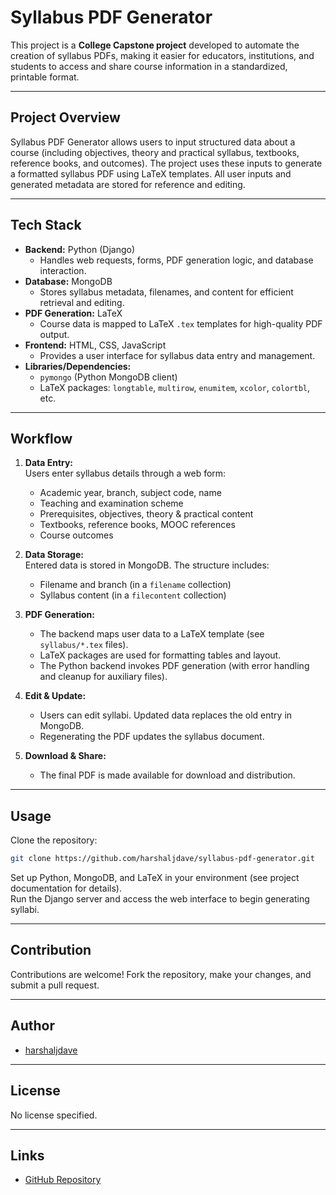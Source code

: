 # Syllabus PDF Generator

This project is a  **College Capstone project** developed to automate the creation of syllabus PDFs, making it easier for educators, institutions, and students to access and share course information in a standardized, printable format.

---

## Project Overview

Syllabus PDF Generator allows users to input structured data about a course (including objectives, theory and practical syllabus, textbooks, reference books, and outcomes). The project uses these inputs to generate a formatted syllabus PDF using LaTeX templates. All user inputs and generated metadata are stored for reference and editing.

---

## Tech Stack

- **Backend:** Python (Django)
    - Handles web requests, forms, PDF generation logic, and database interaction.
- **Database:** MongoDB
    - Stores syllabus metadata, filenames, and content for efficient retrieval and editing.
- **PDF Generation:** LaTeX
    - Course data is mapped to LaTeX `.tex` templates for high-quality PDF output.
- **Frontend:** HTML, CSS, JavaScript
    - Provides a user interface for syllabus data entry and management.
- **Libraries/Dependencies:**
    - `pymongo` (Python MongoDB client)
    - LaTeX packages: `longtable`, `multirow`, `enumitem`, `xcolor`, `colortbl`, etc.

---

## Workflow

1. **Data Entry:**  
   Users enter syllabus details through a web form:  
    - Academic year, branch, subject code, name  
    - Teaching and examination scheme  
    - Prerequisites, objectives, theory & practical content  
    - Textbooks, reference books, MOOC references  
    - Course outcomes

2. **Data Storage:**  
   Entered data is stored in MongoDB. The structure includes:
    - Filename and branch (in a `filename` collection)
    - Syllabus content (in a `filecontent` collection)

3. **PDF Generation:**  
   - The backend maps user data to a LaTeX template (see `syllabus/*.tex` files).
   - LaTeX packages are used for formatting tables and layout.
   - The Python backend invokes PDF generation (with error handling and cleanup for auxiliary files).

4. **Edit & Update:**  
   - Users can edit syllabi. Updated data replaces the old entry in MongoDB.
   - Regenerating the PDF updates the syllabus document.

5. **Download & Share:**  
   - The final PDF is made available for download and distribution.

---

## Usage

Clone the repository:

```bash
git clone https://github.com/harshaljdave/syllabus-pdf-generator.git
```

Set up Python, MongoDB, and LaTeX in your environment (see project documentation for details).  
Run the Django server and access the web interface to begin generating syllabi.

---

## Contribution

Contributions are welcome! Fork the repository, make your changes, and submit a pull request.

---

## Author

- [harshaljdave](https://github.com/harshaljdave)

---

## License

No license specified.

---

## Links

- [GitHub Repository](https://github.com/harshaljdave/syllabus-pdf-generator)
